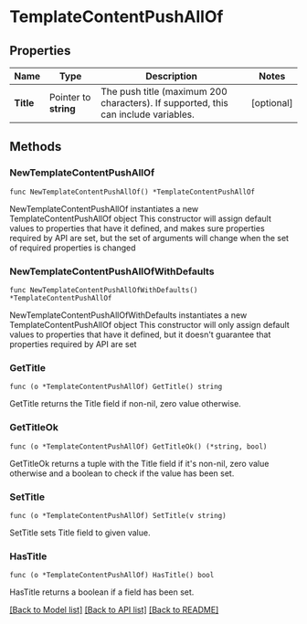 # TemplateContentPushAllOf

## Properties

Name | Type | Description | Notes
------------ | ------------- | ------------- | -------------
**Title** | Pointer to **string** | The push title (maximum 200 characters). If supported, this can include variables. | [optional] 

## Methods

### NewTemplateContentPushAllOf

`func NewTemplateContentPushAllOf() *TemplateContentPushAllOf`

NewTemplateContentPushAllOf instantiates a new TemplateContentPushAllOf object
This constructor will assign default values to properties that have it defined,
and makes sure properties required by API are set, but the set of arguments
will change when the set of required properties is changed

### NewTemplateContentPushAllOfWithDefaults

`func NewTemplateContentPushAllOfWithDefaults() *TemplateContentPushAllOf`

NewTemplateContentPushAllOfWithDefaults instantiates a new TemplateContentPushAllOf object
This constructor will only assign default values to properties that have it defined,
but it doesn't guarantee that properties required by API are set

### GetTitle

`func (o *TemplateContentPushAllOf) GetTitle() string`

GetTitle returns the Title field if non-nil, zero value otherwise.

### GetTitleOk

`func (o *TemplateContentPushAllOf) GetTitleOk() (*string, bool)`

GetTitleOk returns a tuple with the Title field if it's non-nil, zero value otherwise
and a boolean to check if the value has been set.

### SetTitle

`func (o *TemplateContentPushAllOf) SetTitle(v string)`

SetTitle sets Title field to given value.

### HasTitle

`func (o *TemplateContentPushAllOf) HasTitle() bool`

HasTitle returns a boolean if a field has been set.


[[Back to Model list]](../README.md#documentation-for-models) [[Back to API list]](../README.md#documentation-for-api-endpoints) [[Back to README]](../README.md)


